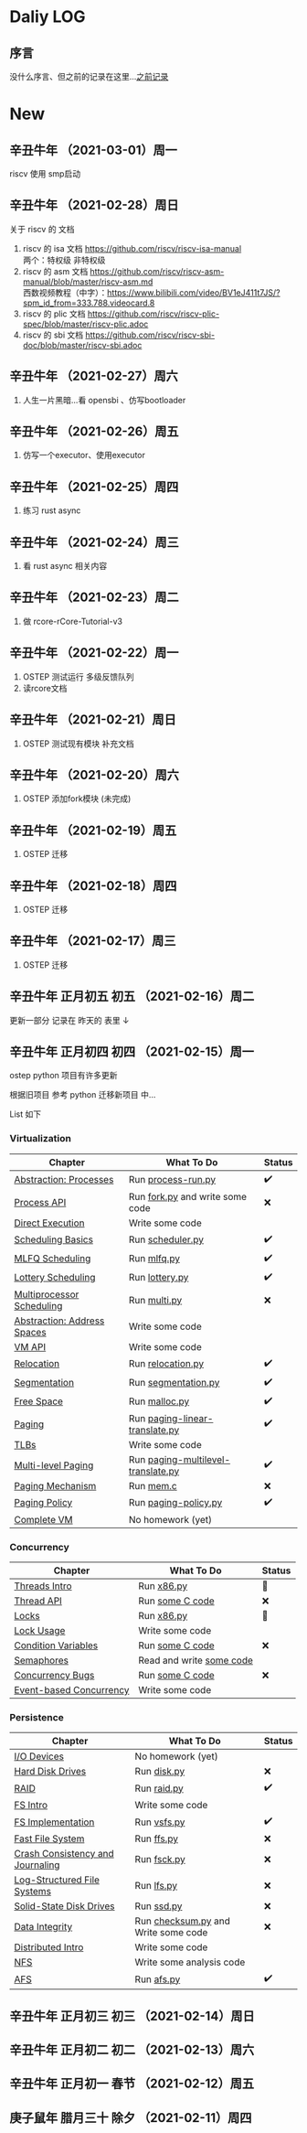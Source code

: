 # Daliy LOG

## 序言

没什么序言、但之前的记录在这里...[之前记录](/annals/2020/README.md)


# New 

## 辛丑牛年 （2021-03-01）周一

riscv 使用 smp启动

## 辛丑牛年 （2021-02-28）周日
关于 riscv 的 文档

1. riscv 的 isa 文档
https://github.com/riscv/riscv-isa-manual  
两个：特权级 非特权级
2. riscv 的 asm 文档
https://github.com/riscv/riscv-asm-manual/blob/master/riscv-asm.md  
西数视频教程（中字）：https://www.bilibili.com/video/BV1eJ411t7JS/?spm_id_from=333.788.videocard.8  
3. riscv 的 plic 文档
https://github.com/riscv/riscv-plic-spec/blob/master/riscv-plic.adoc
4. riscv 的 sbi 文档
https://github.com/riscv/riscv-sbi-doc/blob/master/riscv-sbi.adoc

## 辛丑牛年 （2021-02-27）周六
1. 人生一片黑暗...看 opensbi 、仿写bootloader
## 辛丑牛年 （2021-02-26）周五
1. 仿写一个executor、使用executor
## 辛丑牛年 （2021-02-25）周四
1. 练习 rust async
## 辛丑牛年 （2021-02-24）周三
1. 看 rust async 相关内容

## 辛丑牛年 （2021-02-23）周二
1. 做 rcore-rCore-Tutorial-v3
## 辛丑牛年 （2021-02-22）周一
1. OSTEP 测试运行 多级反馈队列
1. 读rcore文档

## 辛丑牛年 （2021-02-21）周日
1. OSTEP 测试现有模块 补充文档

## 辛丑牛年 （2021-02-20）周六
1. OSTEP 添加fork模块 (未完成)

## 辛丑牛年 （2021-02-19）周五
1. OSTEP 迁移

## 辛丑牛年 （2021-02-18）周四
1. OSTEP 迁移

## 辛丑牛年 （2021-02-17）周三
1. OSTEP 迁移

## 辛丑牛年 正月初五 初五 （2021-02-16）周二

更新一部分  记录在 昨天的 表里 ↓


## 辛丑牛年 正月初四 初四 （2021-02-15）周一

ostep python 项目有许多更新

根据旧项目 参考 python 迁移新项目 中...

List 如下

### Virtualization

Chapter | What To Do | Status |
--------|----------- | ------ |
[Abstraction: Processes](http://www.cs.wisc.edu/~remzi/OSTEP/cpu-intro.pdf) | Run [process-run.py](cpu-intro)|✔️
[Process API](http://www.cs.wisc.edu/~remzi/OSTEP/cpu-api.pdf) | Run [fork.py](cpu-api) and write some code|❌
[Direct Execution](http://www.cs.wisc.edu/~remzi/OSTEP/cpu-mechanisms.pdf) | Write some code
[Scheduling Basics](http://www.cs.wisc.edu/~remzi/OSTEP/cpu-sched.pdf) | Run [scheduler.py](cpu-sched)|✔️
[MLFQ Scheduling](http://www.cs.wisc.edu/~remzi/OSTEP/cpu-sched-mlfq.pdf)	| Run [mlfq.py](cpu-sched-mlfq)|✔️
[Lottery Scheduling](http://www.cs.wisc.edu/~remzi/OSTEP/cpu-sched-lottery.pdf) | Run [lottery.py](cpu-sched-lottery)|✔️
[Multiprocessor Scheduling](http://www.cs.wisc.edu/~remzi/OSTEP/cpu-sched-multi.pdf) | Run [multi.py](cpu-sched-multi)|❌
[Abstraction: Address Spaces](http://www.cs.wisc.edu/~remzi/OSTEP/vm-intro.pdf) | Write some code
[VM API](http://www.cs.wisc.edu/~remzi/OSTEP/vm-api.pdf) | Write some code
[Relocation](http://www.cs.wisc.edu/~remzi/OSTEP/vm-mechanism.pdf) | Run [relocation.py](vm-mechanism)|✔️
[Segmentation](http://www.cs.wisc.edu/~remzi/OSTEP/vm-segmentation.pdf) | Run [segmentation.py](vm-segmentation)|✔️
[Free Space](http://www.cs.wisc.edu/~remzi/OSTEP/vm-freespace.pdf) | Run [malloc.py](vm-freespace)|✔️
[Paging](http://www.cs.wisc.edu/~remzi/OSTEP/vm-paging.pdf) | Run [paging-linear-translate.py](vm-paging)|✔️
[TLBs](http://www.cs.wisc.edu/~remzi/OSTEP/vm-tlbs.pdf) | Write some code
[Multi-level Paging](http://www.cs.wisc.edu/~remzi/OSTEP/vm-smalltables.pdf) | Run [paging-multilevel-translate.py](vm-smalltables)|✔️
[Paging Mechanism](http://www.cs.wisc.edu/~remzi/OSTEP/vm-beyondphys.pdf) | Run [mem.c](vm-beyondphys)|❌
[Paging Policy](http://www.cs.wisc.edu/~remzi/OSTEP/vm-beyondphys-policy.pdf) | Run [paging-policy.py](vm-beyondphys-policy)|✔️
[Complete VM](http://www.cs.wisc.edu/~remzi/OSTEP/vm-complete.pdf) | No homework (yet)|

### Concurrency

Chapter | What To Do | Status |
--------|----------- | ------ |
[Threads Intro](http://www.cs.wisc.edu/~remzi/OSTEP/threads-intro.pdf) | Run [x86.py](threads-intro)|🚧
[Thread API](http://www.cs.wisc.edu/~remzi/OSTEP/threads-api.pdf)	| Run [some C code](threads-api)|❌
[Locks](http://www.cs.wisc.edu/~remzi/OSTEP/threads-locks.pdf)	| Run [x86.py](threads-locks)|🚧
[Lock Usage](http://www.cs.wisc.edu/~remzi/OSTEP/threads-locks-usage.pdf) | Write some code
[Condition Variables](http://www.cs.wisc.edu/~remzi/OSTEP/threads-cv.pdf) | Run [some C code](threads-cv)|❌
[Semaphores](http://www.cs.wisc.edu/~remzi/OSTEP/threads-sema.pdf) | Read and write [some code](threads-sema)
[Concurrency Bugs](http://www.cs.wisc.edu/~remzi/OSTEP/threads-bugs.pdf) | Run [some C code](threads-bugs)|❌
[Event-based Concurrency](http://www.cs.wisc.edu/~remzi/OSTEP/threads-events.pdf) | Write some code

### Persistence

Chapter | What To Do | Status |
--------|----------- | ------ |
[I/O Devices](http://www.cs.wisc.edu/~remzi/OSTEP/file-devices.pdf) | No homework (yet)
[Hard Disk Drives](http://www.cs.wisc.edu/~remzi/OSTEP/file-disks.pdf) | Run [disk.py](file-disks)|❌
[RAID](http://www.cs.wisc.edu/~remzi/OSTEP/file-raid.pdf) | Run [raid.py](file-raid)|✔️
[FS Intro](http://www.cs.wisc.edu/~remzi/OSTEP/file-intro.pdf) | Write some code
[FS Implementation](http://www.cs.wisc.edu/~remzi/OSTEP/file-implementation.pdf) | Run [vsfs.py](file-implementation)|✔️
[Fast File System](http://www.cs.wisc.edu/~remzi/OSTEP/file-ffs.pdf) | Run [ffs.py](file-ffs)|❌
[Crash Consistency and Journaling](http://www.cs.wisc.edu/~remzi/OSTEP/file-journaling.pdf) | Run [fsck.py](file-journaling)|❌
[Log-Structured File Systems](http://www.cs.wisc.edu/~remzi/OSTEP/file-lfs.pdf) | Run [lfs.py](file-lfs)|❌
[Solid-State Disk Drives](http://www.cs.wisc.edu/~remzi/OSTEP/file-ssd.pdf) | Run [ssd.py](file-ssd)|❌
[Data Integrity](http://www.cs.wisc.edu/~remzi/OSTEP/file-integrity.pdf) | Run [checksum.py](file-integrity) and Write some code|❌
[Distributed Intro](http://www.cs.wisc.edu/~remzi/OSTEP/dist-intro.pdf) | Write some code
[NFS](http://www.cs.wisc.edu/~remzi/OSTEP/dist-nfs.pdf) | Write some analysis code
[AFS](http://www.cs.wisc.edu/~remzi/OSTEP/dist-afs.pdf) | Run [afs.py](dist-afs)|✔️


## 辛丑牛年 正月初三 初三 （2021-02-14）周日
## 辛丑牛年 正月初二 初二 （2021-02-13）周六
## 辛丑牛年 正月初一 春节 （2021-02-12）周五
## 庚子鼠年 腊月三十 除夕 （2021-02-11）周四